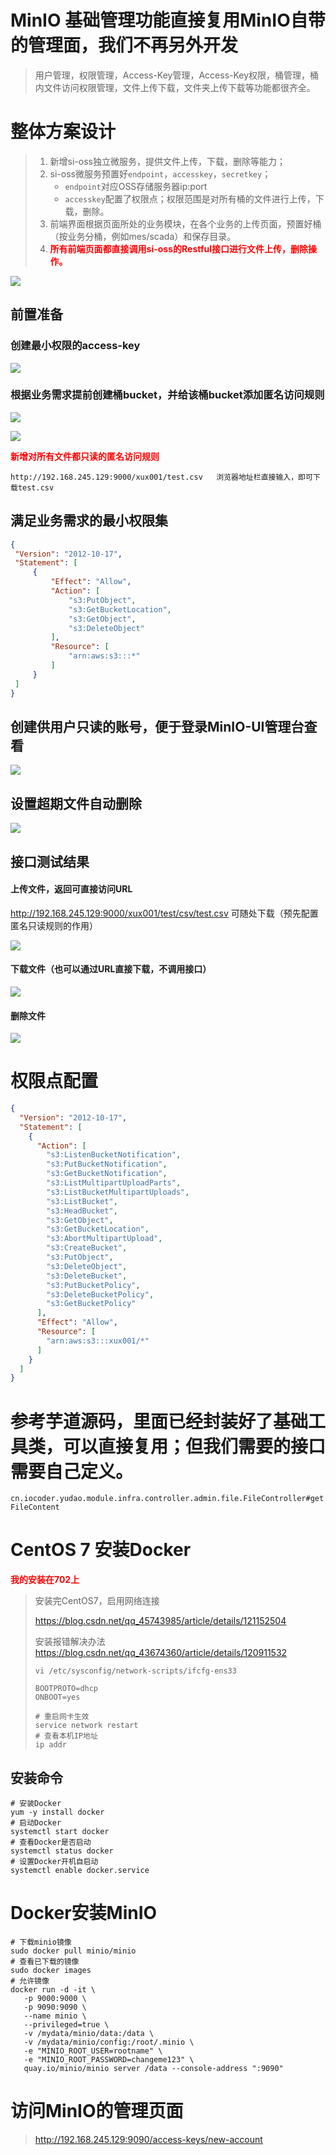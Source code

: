 # MinIO 基础管理功能直接复用MinIO自带的管理面，我们不再另外开发

> 用户管理，权限管理，Access-Key管理，Access-Key权限，桶管理，桶内文件访问权限管理，文件上传下载，文件夹上传下载等功能都很齐全。

# 整体方案设计

> 1. 新增si-oss独立微服务，提供文件上传，下载，删除等能力；
> 2. si-oss微服务预置好`endpoint`，`accesskey`，`secretkey`；
>    - `endpoint`对应OSS存储服务器ip:port
>    - `accesskey`配置了权限点；权限范围是对所有桶的文件进行上传，下载，删除。
> 3. 前端界面根据页面所处的业务模块，在各个业务的上传页面，预置好桶（按业务分桶，例如mes/scada）和保存目录。
> 4. <strong style="color:red">所有前端页面都直接调用si-oss的Restful接口进行文件上传，删除操作。</strong>

![](img/OSS上传文件时序图V1.0.jpg)

## 前置准备

### 创建最小权限的access-key

![](img/Snipaste_2023-09-01_15-36-24.jpg)

### 根据业务需求提前创建桶bucket，并给该桶bucket添加匿名访问规则

![](img/Snipaste_2023-09-01_15-38-11.jpg)

![](img/Snipaste_2023-09-01_15-40-40.jpg)

<strong style="color:red">新增对所有文件都只读的匿名访问规则</strong>

`http://192.168.245.129:9000/xux001/test.csv   浏览器地址栏直接输入，即可下载test.csv`

## 满足业务需求的最小权限集

```json
{
 "Version": "2012-10-17",
 "Statement": [
     {
         "Effect": "Allow",
         "Action": [
             "s3:PutObject",
             "s3:GetBucketLocation",
             "s3:GetObject",
             "s3:DeleteObject"
         ],
         "Resource": [
             "arn:aws:s3:::*"
         ]
     }
 ]
}
```

## 创建供用户只读的账号，便于登录MinIO-UI管理台查看

![](img/Snipaste_2023-09-01_15-48-51.jpg)

## 设置超期文件自动删除

![](img/Snipaste_2023-09-01_18-27-19.jpg)



## 接口测试结果

#### 上传文件，返回可直接访问URL

http://192.168.245.129:9000/xux001/test/csv/test.csv 可随处下载（预先配置匿名只读规则的作用）

![](img/Snipaste_2023-09-01_16-45-27.jpg)

#### 下载文件（也可以通过URL直接下载，不调用接口）

![](img/Snipaste_2023-09-01_16-49-14.jpg)

#### 删除文件

![](img/Snipaste_2023-09-01_16-50-44.jpg)



# 权限点配置

```json
{
  "Version": "2012-10-17",
  "Statement": [
    {
      "Action": [
        "s3:ListenBucketNotification",
        "s3:PutBucketNotification",
        "s3:GetBucketNotification",
        "s3:ListMultipartUploadParts",
        "s3:ListBucketMultipartUploads",
        "s3:ListBucket",
        "s3:HeadBucket",
        "s3:GetObject",
        "s3:GetBucketLocation",
        "s3:AbortMultipartUpload",
        "s3:CreateBucket",
        "s3:PutObject",
        "s3:DeleteObject",
        "s3:DeleteBucket",
        "s3:PutBucketPolicy",
        "s3:DeleteBucketPolicy",
        "s3:GetBucketPolicy"
      ],
      "Effect": "Allow",
      "Resource": [
        "arn:aws:s3:::xux001/*"
      ]
    }
  ]
}
```



# 参考芋道源码，里面已经封装好了基础工具类，可以直接复用；但我们需要的接口需要自己定义。

`cn.iocoder.yudao.module.infra.controller.admin.file.FileController#getFileContent`

# CentOS 7 安装Docker

<strong style="color:red">我的安装在702上</strong>

> 安装完CentOS7，启用网络连接
>
> https://blog.csdn.net/qq_45743985/article/details/121152504
> 
> 安装报错解决办法 https://blog.csdn.net/qq_43674360/article/details/120911532
>
> ```shell
> vi /etc/sysconfig/network-scripts/ifcfg-ens33
> 
> BOOTPROTO=dhcp
> ONBOOT=yes
> 
> # 重启网卡生效
> service network restart
> # 查看本机IP地址
> ip addr
> ```
>
> 

## 安装命令

```shell
# 安装Docker
yum -y install docker
# 启动Docker
systemctl start docker
# 查看Docker是否启动
systemctl status docker
# 设置Docker开机自启动
systemctl enable docker.service
```



# Docker安装MinIO

```shell
# 下载minio镜像
sudo docker pull minio/minio
# 查看已下载的镜像
sudo docker images
# 允许镜像
docker run -d -it \
   -p 9000:9000 \
   -p 9090:9090 \
   --name minio \
   --privileged=true \
   -v /mydata/minio/data:/data \
   -v /mydata/minio/config:/root/.minio \
   -e "MINIO_ROOT_USER=rootname" \
   -e "MINIO_ROOT_PASSWORD=changeme123" \
   quay.io/minio/minio server /data --console-address ":9090"

```

# 访问MinIO的管理页面

> http://192.168.245.129:9090/access-keys/new-account